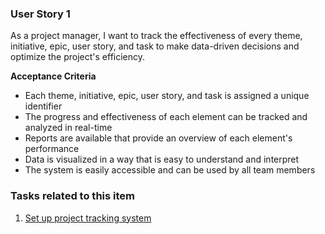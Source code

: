 ### User Story 1

As a project manager, I want to track the effectiveness of every theme, initiative, epic, user story, and task to make data-driven decisions and optimize the project's efficiency.

**Acceptance Criteria**
- Each theme, initiative, epic, user story, and task is assigned a unique identifier
- The progress and effectiveness of each element can be tracked and analyzed in real-time
- Reports are available that provide an overview of each element's performance
- Data is visualized in a way that is easy to understand and interpret
- The system is easily accessible and can be used by all team members

### Tasks related to this item

1. [Set up project tracking system](tasks/Epic2/S1task1.md)